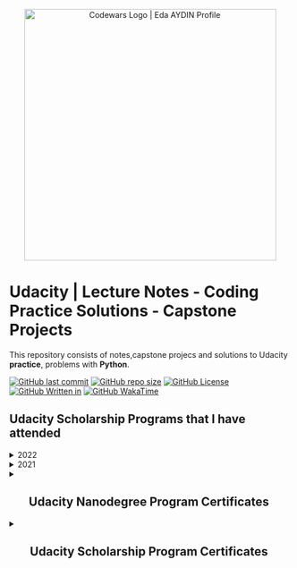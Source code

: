<p align="center">
    <a href="https://www.udacity.com/online-learning-for-individuals?irclickid=2UJTD53YmxyLWWgwUx0Mo3ENUkGUftx1XTGlx40&irgwc=1&utm_source=affiliate&utm_medium=&aff=2392513&utm_term=&utm_campaign=__&utm_content=&adid=786224">
        <img alt="Codewars Logo | Eda AYDIN Profile" src="https://upload.wikimedia.org/wikipedia/commons/thumb/e/e8/Udacity_logo.svg/1280px-Udacity_logo.svg.png", width = 450 >
    </a>
</p>

# Udacity | Lecture Notes - Coding Practice Solutions - Capstone Projects

This repository consists of notes,capstone projecs and solutions to Udacity **practice**, problems with **Python**.

[![GitHub last commit](https://img.shields.io/github/last-commit/edaaydinea/Udacity)](https://github.com/edaaydinea/Udacity/commits/master)
[![GitHub repo size](https://img.shields.io/github/repo-size/edaaydinea/Udacity)](https://github.com/edaaydinea/Udacity/archive/master.zip)
[![GitHub License](https://img.shields.io:/github/license/edaaydinea/Udacity)](https://img.shields.io:/github/license/edaaydinea/Udacity)
[![GitHub Written in](https://img.shields.io/badge/Written%20in%20-Python%2C%20Java%2C%20C%2B%2B%2C%20SQL-blue)](https://img.shields.io/badge/Written%20in%20-Python%-blue)
[![GitHub WakaTime](https://wakatime.com/badge/github/edaaydinea/Udacity.svg)](https://wakatime.com/badge/github/edaaydinea/Udacity.svg)


## Udacity Scholarship Programs that I have attended

<details>
<summary>2022</summary>
</details>

<details>
<summary>2021</summary>

    - Bertelsmann Artificial Intelligence — Introduction to Machine Learning: Supervised Learning Program
    - AWS Machine Learning Scholarship
    - Bertelsmann Technology Scholarship for Artificial Intelligence Nanodegree Program
</details>


<details>
    <summary><h2 style="text-align: center;">Udacity Nanodegree Program Certificates&nbsp;</h2></summary>
        <p align="left">
            <a href="Nanodegree%20Program%20Certificates/Udacity%20-%20AI%20Product%20Manager.pdf">AI Product Manager Nanodegree Program Certificate</a>   
        </p>
</details>

<details>
    <summary><h2 style="text-align: center;">Udacity Scholarship Program Certificates&nbsp;</h2></summary>
        <p align="left">
            <a href="Scholarship%20Program%20Certificates/Udacity%20-AWS%20Machine%20Learning.pdf">AWS Machine Learning - Scholarship Program Certificate</a>
        </p>
</details>
